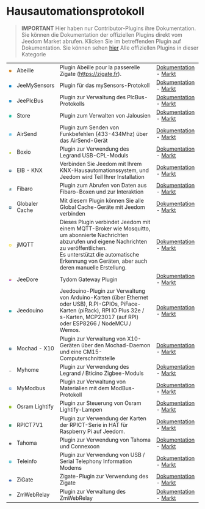 
# Hausautomationsprotokoll


>**IMPORTANT**
>Hier haben nur Contributor-Plugins ihre Dokumentation. Sie können die Dokumentation der offiziellen Plugins direkt vom Jeedom Market abrufen. Klicken Sie im betreffenden Plugin auf Dokumentation.
>Sie können sehen [hier](https://market.jeedom.com/index.php?v=d&p=market&type=plugin&categorie=automation+protocol) Alle offiziellen Plugins in dieser Kategorie


| | | | |
|--- | --- | --- | ---|
|<img src="Abeille/Abeille_icon.png" class="pluginLogo" width="100" />|Abeille|Plugin Abeille pour la passerelle Zigate (https://zigate.fr).|[Dokumentation](http://kiwihc16.free.fr/) - [Markt](https://market.jeedom.com/index.php?v=d&p=market_display&id=3219)|
|<img src="JeeMySensors/JeeMySensors_icon.png" class="pluginLogo" width="100" />|JeeMySensors|Plugin für das mySensors-Protokoll|[Dokumentation](https://totoff974.github.io/jeedom-JeeMySensors/de_DE/) - [Markt](https://market.jeedom.com/index.php?v=d&p=market_display&id=3822)|
|<img src="JeePlcBus/JeePlcBus_icon.png" class="pluginLogo" width="100" />|JeePlcBus|Plugin zur Verwaltung des PlcBus-Protokolls|[Dokumentation](https://totoff974.github.io/JeePlcBus/de_DE/) - [Markt](https://market.jeedom.com/index.php?v=d&p=market_display&id=2487)|
|<img src="Store/Store_icon.png" class="pluginLogo" width="100" />|Store|Plugin zum Verwalten von Jalousien|[Dokumentation]() - [Markt](https://market.jeedom.com/index.php?v=d&p=market_display&id=296)|
|<img src="airsend/airsend_icon.png" class="pluginLogo" width="100" />|AirSend|Plugin zum Senden von Funkbefehlen (433-434Mhz) über das AirSend-Gerät|[Dokumentation](https://devmel.github.io/jeedom_airsend/de_DE/) - [Markt](https://market.jeedom.com/index.php?v=d&p=market_display&id=3611)|
|<img src="boxio/boxio_icon.png" class="pluginLogo" width="100" />|Boxio|Plugin zur Verwendung des Legrand USB-CPL-Moduls|[Dokumentation](https://apages2.github.io/pluginjeedom-boxio/de_DE/) - [Markt](https://market.jeedom.com/index.php?v=d&p=market_display&id=1335)|
|<img src="eibd/eibd_icon.png" class="pluginLogo" width="100" />|EIB - KNX|Verbinden Sie Jeedom mit Ihrem KNX-Hausautomationssystem, und Jeedom wird Teil Ihrer Installation|[Dokumentation](http://mika-nt28.github.io/Documentations/eibd/de_DE/) - [Markt](https://market.jeedom.com/index.php?v=d&p=market_display&id=203)|
|<img src="fibaro/fibaro_icon.png" class="pluginLogo" width="100" />|Fibaro|Plugin zum Abrufen von Daten aus Fibaro-Boxen und zur Interaktion|[Dokumentation](https://rems02.github.io/fibaro/de_DE/) - [Markt](https://market.jeedom.com/index.php?v=d&p=market_display&id=3588)|
|<img src="globalcache/globalcache_icon.png" class="pluginLogo" width="100" />|Globaler Cache|Mit diesem Plugin können Sie alle Global Cache-Geräte mit Jeedom verbinden|[Dokumentation](https://mika-nt28.github.io/Documentations/globalcache/de_DE/) - [Markt](https://market.jeedom.com/index.php?v=d&p=market_display&id=2932)|
|<img src="jMQTT/jMQTT_icon.png" class="pluginLogo" width="100" />|jMQTT|Dieses Plugin verbindet Jeedom mit einem MQTT-Broker wie Mosquitto, um abonnierte Nachrichten abzurufen und eigene Nachrichten zu veröffentlichen.<br/>Es unterstützt die automatische Erkennung von Geräten, aber auch deren manuelle Erstellung.|[Dokumentation](https://domotruc.github.io/jMQTT/de_DE/) - [Markt](https://market.jeedom.com/index.php?v=d&p=market_display&id=3166)|
|<img src="jeedore/jeedore_icon.png" class="pluginLogo" width="100" />|JeeDore|Tydom Gateway Plugin|[Dokumentation](https://github.com/rezolv-fr/jeedoredaemon-dotnet/blob/master/docs/index.md) - [Markt](https://market.jeedom.com/index.php?v=d&p=market_display&id=3757)|
|<img src="jeedouino/jeedouino_icon.png" class="pluginLogo" width="100" />|Jeedouino|Jeedouino-Plugin zur Verwaltung von Arduino-Karten (über Ethernet oder USB), R.PI-GPIOs, PiFace-Karten (piRack), RPI IO Plus 32e / s-Karten, MCP23017 (auf RPI) oder ESP8266 / NodeMCU / Wemos.|[Dokumentation](https://revlysj.github.io/jeedouino/de_DE/index) - [Markt](https://market.jeedom.com/index.php?v=d&p=market_display&id=2064)|
|<img src="mochad/mochad_icon.png" class="pluginLogo" width="100" />|Mochad - X10|Plugin zur Verwaltung von X10-Geräten über den Mochad-Daemon und eine CM15-Computerschnittstelle|[Dokumentation](https://mika-nt28.github.io/Documentations/mochad/de_DE/) - [Markt](https://market.jeedom.com/index.php?v=d&p=market_display&id=359)|
|<img src="myhome/myhome_icon.png" class="pluginLogo" width="100" />|Myhome|Plugin zur Verwendung des Legrand / Bticino Zigbee-Moduls|[Dokumentation](https://apages2.github.io/pluginjeedom-myhome/de_DE/) - [Markt](https://market.jeedom.com/index.php?v=d&p=market_display&id=2445)|
|<img src="mymodbus/mymodbus_icon.png" class="pluginLogo" width="100" />|MyModbus|Plugin zur Verwaltung von Materialien mit dem ModBus-Protokoll|[Dokumentation](https://bebel27a.github.io/jeedom-mymobdus.github.io/de_DE/) - [Markt](https://market.jeedom.com/index.php?v=d&p=market_display&id=3858)|
|<img src="osramLightify/osramLightify_icon.png" class="pluginLogo" width="100" />|Osram Lightify|Plugin zur Steuerung von Osram Lightify-Lampen|[Dokumentation]() - [Markt](https://market.jeedom.com/index.php?v=d&p=market_display&id=2811)|
|<img src="rpict/rpict_icon.png" class="pluginLogo" width="100" />|RPICT7V1|Plugin zur Verwendung der Karten der RPICT-Serie in HAT für Raspberry Pi auf Jeedom.|[Dokumentation](https://tlierdotfr.github.io/jeedom-plugin-rpict/de_DE/) - [Markt](https://market.jeedom.com/index.php?v=d&p=market_display&id=3637)|
|<img src="tahoma/tahoma_icon.png" class="pluginLogo" width="100" />|Tahoma|Plugin zur Verwendung von Tahoma und Connexoon|[Dokumentation](https://github.com/redbug26/jeedom-tahoma/tree/master/doc/de_DE/index.asciidoc) - [Markt](https://market.jeedom.com/index.php?v=d&p=market_display&id=1719)|
|<img src="teleinfo/teleinfo_icon.png" class="pluginLogo" width="100" />|Teleinfo|Plugin zur Verwendung von USB / Serial Telephony Information Modems|[Dokumentation](https://NextDom.github.io/plugin-teleinfo/de_DE/) - [Markt](https://market.jeedom.com/index.php?v=d&p=market_display&id=260)|
|<img src="zigate/zigate_icon.png" class="pluginLogo" width="100" />|ZiGate|Zigate-Plugin zur Verwendung des Zigate|[Dokumentation](https://jeedom-zigate.github.io/jeedom-plugin-zigate) - [Markt](https://market.jeedom.com/index.php?v=d&p=market_display&id=3186)|
|<img src="zmwebrelay/zmwebrelay_icon.png" class="pluginLogo" width="100" />|ZmWebRelay|Plugin zur Verwaltung des ZmWebRelay|[Dokumentation](https://jeedomsteph37.github.io/zmwebrelay/de_DE/) - [Markt](https://market.jeedom.com/index.php?v=d&p=market_display&id=3417)|
